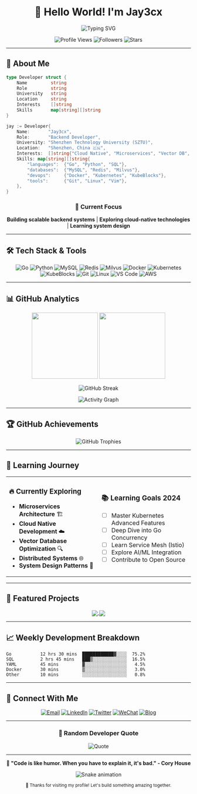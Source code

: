 <div align="center">

# 👋 Hello World! I'm Jay3cx

<img src="https://readme-typing-svg.herokuapp.com?font=Fira+Code&weight=600&size=28&duration=3000&pause=1000&color=3B82F6&center=true&vCenter=true&multiline=true&width=600&height=100&lines=Backend+Developer;Cloud+Native+Enthusiast;SZTU+Student" alt="Typing SVG" />

<p align="center">
  <img src="https://komarev.com/ghpvc/?username=jay3cx&color=3B82F6&style=for-the-badge" alt="Profile Views" />
  <img src="https://img.shields.io/github/followers/jay3cx?color=3B82F6&style=for-the-badge" alt="Followers" />
  <img src="https://img.shields.io/github/stars/jay3cx?color=3B82F6&style=for-the-badge" alt="Stars" />
</p>

</div>

---

## 🚀 About Me

```go
type Developer struct {
    Name         string
    Role         string
    University   string
    Location     string
    Interests    []string
    Skills       map[string][]string
}

jay := Developer{
    Name:       "Jay3cx",
    Role:       "Backend Developer",
    University: "Shenzhen Technology University (SZTU)",
    Location:   "Shenzhen, China 🇨🇳",
    Interests:  []string{"Cloud Native", "Microservices", "Vector DB", "DevOps"},
    Skills: map[string][]string{
        "languages":  {"Go", "Python", "SQL"},
        "databases":  {"MySQL", "Redis", "Milvus"},
        "devops":     {"Docker", "Kubernetes", "KubeBlocks"},
        "tools":      {"Git", "Linux", "Vim"},
    },
}
```

<div align="center">

### 🎯 Current Focus
**Building scalable backend systems** | **Exploring cloud-native technologies** | **Learning system design**

</div>

---

## 🛠️ Tech Stack & Tools

<div align="center">

![Go](https://img.shields.io/badge/Go-00ADD8?style=for-the-badge&logo=go&logoColor=white)
![Python](https://img.shields.io/badge/Python-3776AB?style=for-the-badge&logo=python&logoColor=white)
![MySQL](https://img.shields.io/badge/MySQL-4479A1?style=for-the-badge&logo=mysql&logoColor=white)
![Redis](https://img.shields.io/badge/Redis-DC382D?style=for-the-badge&logo=redis&logoColor=white)
![Milvus](https://img.shields.io/badge/Milvus-00D4FF?style=for-the-badge&logo=milvus&logoColor=white)
![Docker](https://img.shields.io/badge/Docker-2496ED?style=for-the-badge&logo=docker&logoColor=white)
![Kubernetes](https://img.shields.io/badge/Kubernetes-326CE5?style=for-the-badge&logo=kubernetes&logoColor=white)
![KubeBlocks](https://img.shields.io/badge/KubeBlocks-326CE5?style=for-the-badge&logoColor=white)
![Git](https://img.shields.io/badge/Git-F05032?style=for-the-badge&logo=git&logoColor=white)
![Linux](https://img.shields.io/badge/Linux-FCC624?style=for-the-badge&logo=linux&logoColor=black)
![VS Code](https://img.shields.io/badge/VS_Code-007ACC?style=for-the-badge&logo=visual-studio-code&logoColor=white)
![AWS](https://img.shields.io/badge/AWS-232F3E?style=for-the-badge&logo=amazon-aws&logoColor=white)

</div>

---

## 📊 GitHub Analytics

<div align="center">

<img height="180em" src="https://github-readme-stats.vercel.app/api?username=jay3cx&show_icons=true&theme=tokyonight&hide_border=true&count_private=true" />
<img height="180em" src="https://github-readme-stats.vercel.app/api/top-langs/?username=jay3cx&layout=compact&theme=tokyonight&hide_border=true" />

</div>

<div align="center">

![GitHub Streak](https://github-readme-streak-stats.herokuapp.com/?user=jay3cx&theme=tokyonight&hide_border=true)

</div>

<div align="center">

![Activity Graph](https://github-readme-activity-graph.vercel.app/graph?username=jay3cx&theme=tokyo-night&hide_border=true&area=true)

</div>

---

## 🏆 GitHub Achievements

<div align="center">

<img src="https://github-profile-trophy.vercel.app/?username=jay3cx&theme=tokyonight&no-frame=true&row=1&column=6" alt="GitHub Trophies" />

</div>

---

## 🌱 Learning Journey

<table>
<tr>
<td width="50%">

### 🔥 Currently Exploring
- **Microservices Architecture** 🏗️
- **Cloud Native Development** ☁️  
- **Vector Database Optimization** 🔍
- **Distributed Systems** 🌐
- **System Design Patterns** 📐

</td>
<td width="50%">

### 📚 Learning Goals 2024
- [ ] Master Kubernetes Advanced Features
- [ ] Deep Dive into Go Concurrency
- [ ] Learn Service Mesh (Istio)
- [ ] Explore AI/ML Integration
- [ ] Contribute to Open Source

</td>
</tr>
</table>

---

## 💼 Featured Projects

<div align="center">

<a href="#">
  <img align="center" src="https://github-readme-stats.vercel.app/api/pin/?username=jay3cx&repo=awesome-project&theme=tokyonight&hide_border=true" />
</a>
<a href="#">
  <img align="center" src="https://github-readme-stats.vercel.app/api/pin/?username=jay3cx&repo=cool-backend&theme=tokyonight&hide_border=true" />
</a>

</div>

---

## 📈 Weekly Development Breakdown

<!--START_SECTION:waka-->
```text
Go           12 hrs 30 mins  ████████████▓░░░░  75.2%
SQL          2 hrs 45 mins   ███▒░░░░░░░░░░░░░  16.5%
YAML         45 mins         ▓░░░░░░░░░░░░░░░░   4.5%
Docker       30 mins         ▒░░░░░░░░░░░░░░░░   3.0%
Other        10 mins         ░░░░░░░░░░░░░░░░░   0.8%
```
<!--END_SECTION:waka-->

---

## 🤝 Connect With Me

<div align="center">

[![Email](https://img.shields.io/badge/Email-D14836?style=for-the-badge&logo=gmail&logoColor=white)](mailto:your.email@example.com)
[![LinkedIn](https://img.shields.io/badge/LinkedIn-0077B5?style=for-the-badge&logo=linkedin&logoColor=white)](https://linkedin.com/in/jay3cx)
[![Twitter](https://img.shields.io/badge/Twitter-1DA1F2?style=for-the-badge&logo=twitter&logoColor=white)](https://twitter.com/jay3cx)
[![WeChat](https://img.shields.io/badge/WeChat-07C160?style=for-the-badge&logo=wechat&logoColor=white)](https://your-wechat-qr)
[![Blog](https://img.shields.io/badge/Blog-FF5722?style=for-the-badge&logo=blogger&logoColor=white)](https://your-blog.com)

</div>

---

<div align="center">

### 💭 Random Developer Quote
![Quote](https://quotes-github-readme.vercel.app/api?type=horizontal&theme=tokyonight)

</div>

---

<div align="center">

**🎯 "Code is like humor. When you have to explain it, it's bad." - Cory House**

![Snake animation](https://github.com/jay3cx/jay3cx/blob/output/github-contribution-grid-snake.svg)

<sub>💙 Thanks for visiting my profile! Let's build something amazing together.</sub>

</div>
